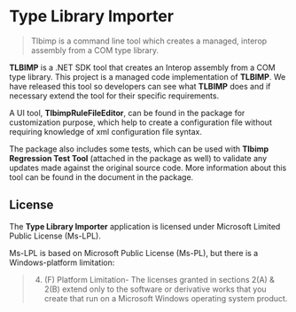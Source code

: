 # Type Library Importer

> Tlbimp is a command line tool which creates a managed, interop assembly from a COM type library.

**TLBIMP** is a .NET SDK tool that creates an Interop assembly from a COM type library.
This project is a managed code implementation of **TLBIMP**.
We have released this tool so developers can see what **TLBIMP** does and if necessary
 extend the tool for their specific requirements.

A UI tool, **TlbimpRuleFileEditor**, can be found in the package for customization purpose,
which help to create a configuration file without requiring knowledge of xml configuration file syntax.

The package also includes some tests, which can be used with **Tlbimp Regression Test Tool**
(attached in the package as well) to validate any updates made against the original source code.
More information about this tool can be found in the document in the package.


## License

The **Type Library Importer** application is licensed under Microsoft Limited Public License (Ms-LPL).

Ms-LPL is based on Microsoft Public License (Ms-PL), but there is a Windows-platform limitation:
> 4. (F) Platform Limitation- The licenses granted in sections 2(A) & 2(B) extend only
> to the software or derivative works that you create that run on a Microsoft Windows
> operating system product.
